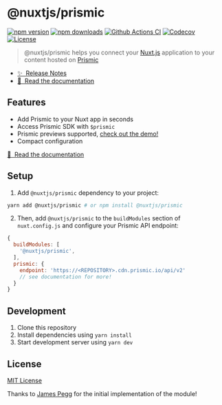 # @nuxtjs/prismic

[![npm version][npm-version-src]][npm-version-href]
[![npm downloads][npm-downloads-src]][npm-downloads-href]
[![Github Actions CI][github-actions-ci-src]][github-actions-ci-href]
[![Codecov][codecov-src]][codecov-href]
[![License][license-src]][license-href]

> @nuxtjs/prismic helps you connect your [Nuxt.js](https://nuxtjs.org) application to your content hosted on [Prismic](https://prismic.io)

- [✨ &nbsp;Release Notes](/CHANGELOG.md)
- [📖 &nbsp;Read the documentation](https://prismic.nuxtjs.org)

## Features

- Add Prismic to your Nuxt app in seconds
- Access Prismic SDK with `$prismic`
- Prismic previews supported, [check out the demo!](https://prismic.nuxtjs.org/#videos)
- Compact configuration

[📖 &nbsp;Read the documentation](https://prismic.nuxtjs.org)

## Setup

1. Add `@nuxtjs/prismic` dependency to your project:

```bash
yarn add @nuxtjs/prismic # or npm install @nuxtjs/prismic
```

2. Then, add `@nuxtjs/prismic` to the `buildModules` section of `nuxt.config.js` and configure your Prismic API endpoint:

```js
{
  buildModules: [
    '@nuxtjs/prismic',
  ],
  prismic: {
    endpoint: 'https://<REPOSITORY>.cdn.prismic.io/api/v2'
    // see documentation for more!
  }
}
```

## Development

1. Clone this repository
2. Install dependencies using `yarn install`
3. Start development server using `yarn dev`

## License

[MIT License](./LICENSE)

Thanks to [James Pegg](https://github.com/jamespeggsh) for the initial implementation of the module!

<!-- Badges -->

[npm-version-src]: https://img.shields.io/npm/v/@nuxtjs/prismic/latest.svg
[npm-version-href]: https://npmjs.com/package/@nuxtjs/prismic
[npm-downloads-src]: https://img.shields.io/npm/dm/@nuxtjs/prismic.svg
[npm-downloads-href]: https://npmjs.com/package/@nuxtjs/prismic
[github-actions-ci-src]: https://github.com/nuxt-community/prismic-module/workflows/ci/badge.svg
[github-actions-ci-href]: https://github.com/nuxt-community/prismic-module/actions?query=workflow%3Aci
[codecov-src]: https://img.shields.io/codecov/c/github/nuxt-community/prismic-module.svg
[codecov-href]: https://codecov.io/gh/nuxt-community/prismic-module
[license-src]: https://img.shields.io/npm/l/@nuxtjs/prismic.svg
[license-href]: https://npmjs.com/package/@nuxtjs/prismic
